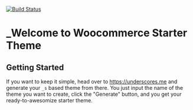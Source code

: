[![Build Status](https://travis-ci.org/Automattic/_s.svg?branch=master)](https://travis-ci.org/Automattic/_s)

_Welcome to Woocommerce Starter Theme
===



Getting Started
---------------

If you want to keep it simple, head over to https://underscores.me and generate your `_s` based theme from there. You just input the name of the theme you want to create, click the "Generate" button, and you get your ready-to-awesomize starter theme.




